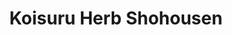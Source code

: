 --- 
title: "Koisuru Herb Shohousen"
publishdate: "2019-6-22T16:48:46+02:00"
src: "https://365manga.net/manga/koisuru-herb-shohousen"
image: "https://data.365manga.net/images/thumbnails/15971-koisuru-herb-shohousen.jpg"
description: "From Transient Mirage: The day after she lost her job, Renge woke up on a bed in a mansion connected to an herb shop. Then two men of the mansion, Koushirou and Chihiro, suddenly implored her to become their housekeeper. However, the owner Akimitsu refuses to accept it at all… In this cohabiting life with handsome men, a love story is starting to fill this herbal healing space!"
---